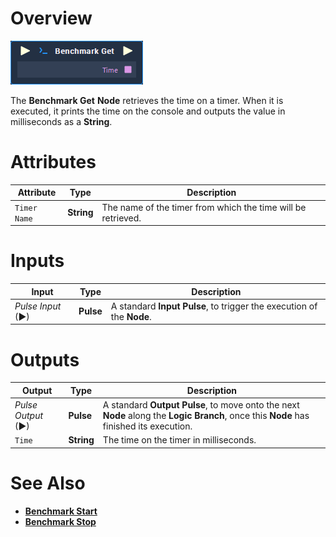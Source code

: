 # Overview

![The Benchmark Get Node.](../../.gitbook/assets/node-benchmark-get.png)

The **Benchmark Get** **Node** retrieves the time on a timer. When it is executed, it prints the time on the console and outputs the value in milliseconds as a **String**. 

# Attributes

|Attribute|Type|Description|
|---|---|---|
| `Timer Name` | **String** | The name of the timer from which the time will be retrieved.  |

# Inputs

|Input|Type|Description|
|---|---|---|
|*Pulse Input* (►)|**Pulse**|A standard **Input Pulse**, to trigger the execution of the **Node**.|

# Outputs

|Output|Type|Description|
|---|---|---|
|*Pulse Output* (►)|**Pulse**|A standard **Output Pulse**, to move onto the next **Node** along the **Logic Branch**, once this **Node** has finished its execution.|
| `Time` | **String** | The time on the timer in milliseconds.  |

# See Also

* [**Benchmark Start**](benchmark-start.md)
* [**Benchmark Stop**](benchmark-stop.md)
